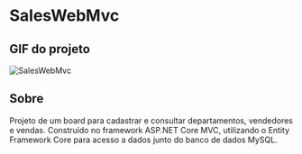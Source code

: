 # SalesWebMvc

## GIF do projeto

![SalesWebMvc](.github/assets/board.gif)

## Sobre

Projeto de um board para cadastrar e consultar departamentos, vendedores e vendas. Construído no framework ASP.NET Core MVC, utilizando o Entity Framework Core para acesso a dados junto do banco de dados MySQL.
